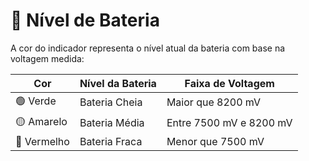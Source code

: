 # 🔋 Nível de Bateria

A cor do indicador representa o nível atual da bateria com base na voltagem medida:

| Cor         | Nível da Bateria | Faixa de Voltagem         |
|-------------|------------------|----------------------------|
| 🟢 Verde    | Bateria Cheia    | Maior que 8200 mV          |
| 🟡 Amarelo  | Bateria Média    | Entre 7500 mV e 8200 mV    |
| 🔴 Vermelho | Bateria Fraca    | Menor que 7500 mV          |
